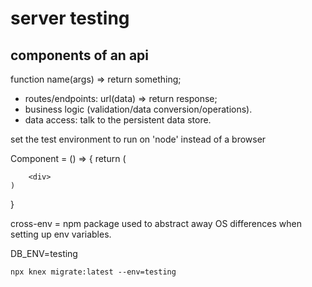 # server testing

## components of an api

function name(args) => return something;

- routes/endpoints: url(data) => return response;
- business logic (validation/data conversion/operations).
- data access: talk to the persistent data store.

set the test environment to run on 'node' instead of a browser

Component = () => {
    return (
        <div>

        <div>
    )
}


cross-env = npm package used to abstract away OS differences when setting up env variables.

DB_ENV=testing

`npx knex migrate:latest --env=testing`